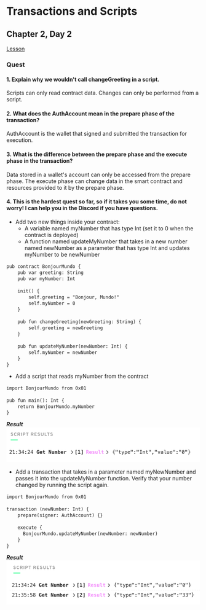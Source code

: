 # Transactions and Scripts
## Chapter 2, Day 2

[Lesson](https://github.com/emerald-dao/beginner-cadence-course/tree/main/chapter2.0/day2)

### Quest

#### 1. Explain why we wouldn't call changeGreeting in a script.
Scripts can only read contract data. Changes can only be performed from a script.

#### 2. What does the AuthAccount mean in the prepare phase of the transaction?
AuthAccount is the wallet that signed and submitted the transaction for execution.

#### 3. What is the difference between the prepare phase and the execute phase in the transaction?
Data stored in a wallet's account can only be accessed from the prepare phase. The execute phase can change data in the smart contract and resources provided to it by the prepare phase.

#### 4. This is the hardest quest so far, so if it takes you some time, do not worry! I can help you in the Discord if you have questions.
- Add two new things inside your contract:
    - A variable named myNumber that has type Int (set it to 0 when the contract is deployed)
    - A function named updateMyNumber that takes in a new number named newNumber as a parameter that has type Int and updates myNumber to be newNumber
```text
pub contract BonjourMundo {
    pub var greeting: String
    pub var myNumber: Int

    init() {
        self.greeting = "Bonjour, Mundo!"
        self.myNumber = 0
    }

    pub fun changeGreeting(newGreeting: String) {
        self.greeting = newGreeting
    }

    pub fun updateMyNumber(newNumber: Int) {
        self.myNumber = newNumber
    }
}
```
- Add a script that reads myNumber from the contract

```text
import BonjourMundo from 0x01

pub fun main(): Int {
    return BonjourMundo.myNumber    
}
```

**_Result_**
![](2-2-1.png)

- Add a transaction that takes in a parameter named myNewNumber and passes it into the updateMyNumber function. Verify that your number changed by running the script again.

```text
import BonjourMundo from 0x01

transaction (newNumber: Int) {
    prepare(signer: AuthAccount) {}

    execute {
      BonjourMundo.updateMyNumber(newNumber: newNumber)
    }
}
```

_**Result**_
![](2-2-2.png)